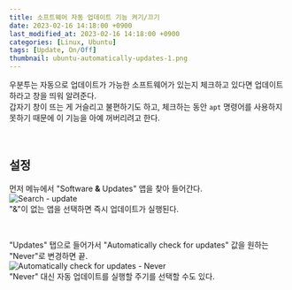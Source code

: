 ```yaml
---
title: 소프트웨어 자동 업데이트 기능 켜기/끄기
date: 2023-02-16 14:18:00 +0900
last_modified_at: 2023-02-16 14:18:00 +0900
categories: [Linux, Ubuntu]
tags: [Update, On/Off]
thumbnail: ubuntu-automatically-updates-1.png
---
```


우분투는 자동으로 업데이트가 가능한 소프트웨어가 있는지 체크하고 있다면 업데이트하라고 창을 띄워 알려준다.  
갑자기 창이 뜨는 게 거슬리고 불편하기도 하고, 체크하는 동안 `apt` 명령어를 사용하지 못하기 때문에 이 기능을 아예 꺼버리려고 한다.

<br/>

## 설정
먼저 메뉴에서 "Software **&** Updates" 앱을 찾아 들어간다.  
![Search - update](ubuntu-automatically-updates-1.png)  
"&"이 없는 앱을 선택하면 즉시 업데이트가 실행된다.

<br/>

"Updates" 탭으로 들어가서 "Automatically check for updates" 값을 원하는 "Never"로 변경하면 끝.  
![Automatically check for updates - Never](ubuntu-automatically-updates-2.png)  
"Never" 대신 자동 업데이트를 실행할 주기를 선택할 수도 있다.
